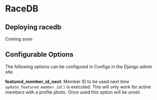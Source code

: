 # RaceDB

## Deploying racedb

Coming soon

## Configurable Options
The following options can be configured in Configs in the Django admin site.

**featured_member_id_next**: Member ID to be used next time `update_featured_member_id()` is executed. This will only work for active members with a profile photo. Once used this option will be unset.